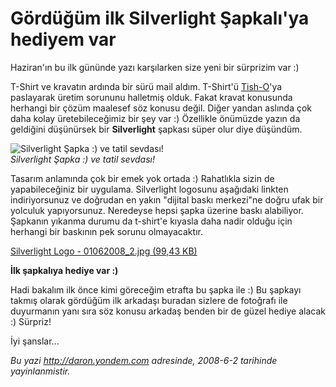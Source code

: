 # Gördüğüm ilk Silverlight Şapkalı'ya hediyem var 

Haziran'ın bu ilk gününde yazı karşılarken size yeni bir sürprizim var
:)

T-Shirt ve kravatın ardında bir sürü mail aldım. T-Shirt'ü
[Tish-O](http://daron.yondem.com/tr/post/02fbfef5-7ce2-4870-84b9-3f2c36ef2a6d)'ya
paslayarak üretim sorununu halletmiş olduk. Fakat kravat konusunda
herhangi bir çözüm maalesef söz konusu değil. Diğer yandan aslında çok
daha kolay üretebileceğimiz bir şey var :) Özellikle önümüzde yazın da
geldiğini düşünürsek bir **Silverlight** şapkası süper olur diye
düşündüm.

![Silverlight Şapka :) ve tatil
sevdası!](../media/Gordugum_ilk_Silverlight_Sapkali_ya_hediyem_var/01062008_1.jpg)\
*Silverlight Şapka :) ve tatil sevdası!*

Tasarım anlamında çok bir emek yok ortada :) Rahatlıkla sizin de
yapabileceğiniz bir uygulama. Silverlight logosunu aşağıdaki linkten
indiriyorsunuz ve doğrudan en yakın "dijital baskı merkezi"ne doğru ufak
bir yolculuk yapıyorsunuz. Neredeyse hepsi şapka üzerine baskı
alabiliyor. Şapkanın yıkanma durumu da t-shirt'e kıyasla daha nadir
olduğu için herhangi bir baskının pek sorunu olmayacaktır.

[Silverlight Logo - 01062008\_2.jpg (99,43
KB)](../media/Gordugum_ilk_Silverlight_Sapkali_ya_hediyem_var/01062008_2.jpg)

**İlk şapkalıya hediye var :)**

Hadi bakalım ilk önce kimi göreceğim etrafta bu şapka ile :) Bu şapkayı
takmış olarak gördüğüm ilk arkadaşı buradan sizlere de fotoğrafı ile
duyurmanın yanı sıra söz konusu arkadaş benden bir de güzel hediye
alacak :) Sürpriz!

İyi şanslar...


*Bu yazi http://daron.yondem.com adresinde, 2008-6-2 tarihinde yayinlanmistir.*
